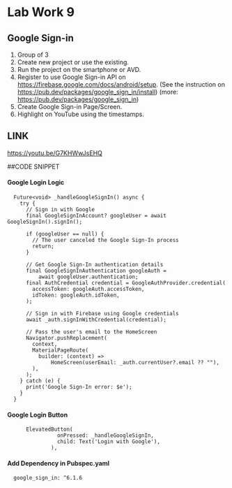 # Lab Work 9

## Google Sign-in

1. Group of 3
2. Create new project or use the existing.
3. Run the project on the smartphone or AVD.
4. Register to use Google Sign-in API on https://firebase.google.com/docs/android/setup. (See the instruction on https://pub.dev/packages/google_sign_in/install)
(more: https://pub.dev/packages/google_sign_in)
5. Create Google Sign-in Page/Screen.
6. Highlight on YouTube using the timestamps.

## LINK

https://youtu.be/G7KHWwJsEHQ

##CODE SNIPPET

#### Google Login Logic
```
  Future<void> _handleGoogleSignIn() async {
    try {
      // Sign in with Google
      final GoogleSignInAccount? googleUser = await GoogleSignIn().signIn();

      if (googleUser == null) {
        // The user canceled the Google Sign-In process
        return;
      }

      // Get Google Sign-In authentication details
      final GoogleSignInAuthentication googleAuth =
          await googleUser.authentication;
      final AuthCredential credential = GoogleAuthProvider.credential(
        accessToken: googleAuth.accessToken,
        idToken: googleAuth.idToken,
      );

      // Sign in with Firebase using Google credentials
      await _auth.signInWithCredential(credential);

      // Pass the user's email to the HomeScreen
      Navigator.pushReplacement(
        context,
        MaterialPageRoute(
          builder: (context) =>
              HomeScreen(userEmail: _auth.currentUser?.email ?? ""),
        ),
      );
    } catch (e) {
      print('Google Sign-In error: $e');
    }
  }
```

#### Google Login Button
```
      ElevatedButton(
                onPressed: _handleGoogleSignIn,
                child: Text('Login with Google'),
              ),
```

#### Add Dependency in Pubspec.yaml
```
  google_sign_in: ^6.1.6
```
